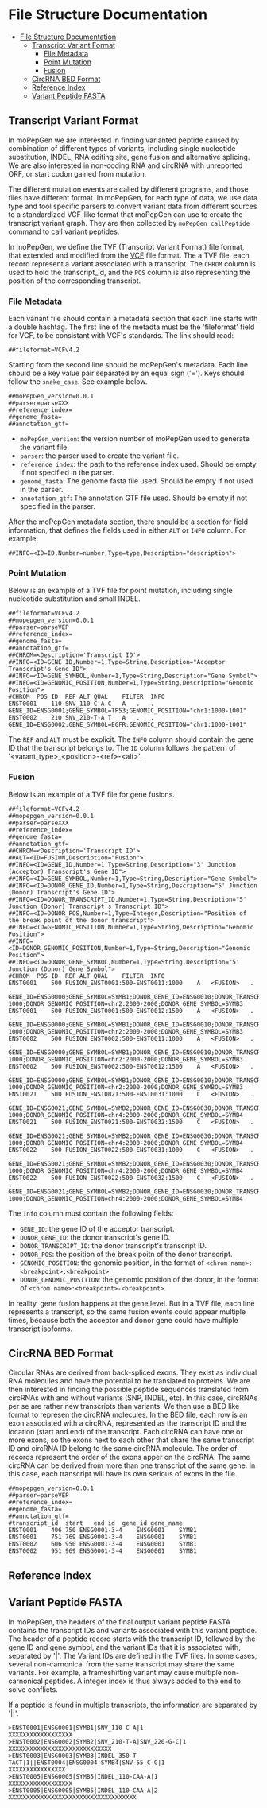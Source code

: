 # File Structure Documentation
  
- [File Structure Documentation](#file-structure-documentation)
  - [Transcript Variant Format](#transcript-variant-format)
    - [File Metadata](#file-metadata)
    - [Point Mutation](#point-mutation)
    - [Fusion](#fusion)
  - [CircRNA BED Format](#circrna-bed-format)
  - [Reference Index](#reference-index)
  - [Variant Peptide FASTA](#variant-peptide-fasta)


## Transcript Variant Format

In moPepGen we are interested in finding varianted peptide caused by combination of different types of variants, including single nucleotide substitution, INDEL, RNA editing site, gene fusion and alternative splicing. We are also interested in non-coding RNA and circRNA with unreported ORF, or start codon gained from mutation.

The different mutation events are called by different programs, and those files have different format. In moPepGen, for each type of data, we use data type and tool specific parsers to convert variant data from different sources to a standardized VCF-like format that moPepGen can use to create the transcript variant graph. They are then collected by `moPepGen callPeptide` command to call variant peptides.

In moPepGen, we define the TVF (Transcript Variant Format) file format, that extended and modified from the [VCF](https://samtools.github.io/hts-specs/VCFv4.2.pdf) file format. The a TVF file, each record represent a variant associated with a transcript. The `CHROM` column is used to hold the transcript_id, and the `POS` column is also representing the position of the corresponding transcript.

### File Metadata

Each variant file should contain a metadata section that each line starts with a double hashtag. The first line of the metadta must be the 'fileformat' field for VCF, to be consistant with VCF's standards. The link should read:

```
##fileformat=VCFv4.2
```

Starting from the second line should be moPepGen's metadata. Each line should be a key value pair separated by an equal sign ('='). Keys should follow the `snake_case`. See example below.

```
##moPepGen_version=0.0.1
##parser=parseXXX
##reference_index=
##genome_fasta=
##annotation_gtf=
```

+ `moPepGen_version`: the version number of moPepGen used to generate the variant file.
+ `parser`: the parser used to create the variant file.
+ `reference_index`: the path to the reference index used. Should be empty if not specified in the parser.
+ `genome_fasta`: The genome fasta file used. Should be empty if not used in the parser.
+ `annotation_gtf`: The annotation GTF file used. Should be empty if not specified in the parser.

After the moPepGen metadata section, there should be a section for field information, that defines the fields used in either `ALT` or `INFO` column. For example:

```
##INFO=<ID=ID,Number=number,Type=type,Description="description">
```

### Point Mutation

Below is an example of a TVF file for point mutation, including single nucleotide substitution and small INDEL.

```
##fileformat=VCFv4.2
##mopepgen_version=0.0.1
##parser=parseVEP
##reference_index=
##genome_fasta=
##annotation_gtf=
##CHROM=<Description='Transcript ID'>
##INFO=<ID=GENE_ID,Number=1,Type=String,Description="Acceptor Transcript's Gene ID">
##INFO=<ID=GENE_SYMBOL,Number=1,Type=String,Description="Gene Symbol">
##INFO=<ID=GENOMIC_POSITION,Number=1,Type=String,Description="Genomic Position">
#CHROM  POS ID  REF ALT QUAL    FILTER  INFO
ENST0001    110 SNV_110-C-A C   A   .   .   GENE_ID=ENSG0001;GENE_SYMBOL=TP53;GENOMIC_POSITION="chr1:1000-1001"
ENST0002    210 SNV_210-T-A T   A   .   .   GENE_ID=ENSG0002;GENE_SYMBOL=EGFR;GENOMIC_POSITION="chr1:1000-1001"
```

The `REF` and `ALT` must be explicit. The `INFO` column should contain the gene ID that the transcript belongs to. The `ID` column follows the pattern of '\<varant_type>_\<position>-\<ref>-\<alt>'. 

### Fusion

Below is an example of a TVF file for gene fusions.

```
##fileformat=VCFv4.2
##mopepgen_version=0.0.1
##parser=parseXXX
##reference_index=
##genome_fasta=
##annotation_gtf=
##CHROM=<Description='Transcript ID'>
##ALT=<ID=FUSION,Description="Fusion">
##INFO=<ID=GENE_ID,Number=1,Type=String,Description="3' Junction (Acceptor) Transcript's Gene ID">
##INFO=<ID=GENE_SYMBOL,Number=1,Type=String,Description="Gene Symbol">
##INFO=<ID=DONOR_GENE_ID,Number=1,Type=String,Description="5' Junction (Donor) Transcript's Gene ID">
##INFO=<ID=DONOR_TRANSCRIPT_ID,Number=1,Type=String,Description="5' Junction (Donor) Transcript's Transcript ID">
##INFO=<ID=DONOR_POS,Number=1,Type=Integer,Description="Position of the break point of the donor transcript">
##INFO=<ID=GENOMIC_POSITION,Number=1,Type=String,Description="Genomic Position">
##INFO=<ID=DONOR_GENOMIC_POSITION,Number=1,Type=String,Description="Genomic Position">
##INFO=<ID=DONOR_GENE_SYMBOL,Number=1,Type=String,Description="5' Junction (Donor) Gene Symbol">
#CHROM  POS ID  REF ALT QUAL    FILTER  INFO
ENST0001    500 FUSION_ENST0001:500-ENST0011:1000    A   <FUSION>   .   .   GENE_ID=ENSG0000;GENE_SYMBOL=SYMB1;DONOR_GENE_ID=ENSG0010;DONOR_TRANSCRIPT_ID=ENST0011;DONOR_POS=1000;GENOMIC_POSITION=chr1:1000-1000;DONOR_GENOMIC_POSITION=chr2:2000-2000;DONOR_GENE_SYMBOL=SYMB3
ENST0001    500 FUSION_ENST0001:500-ENST0012:1500    A   <FUSION>   .   .   GENE_ID=ENSG0000;GENE_SYMBOL=SYMB1;DONOR_GENE_ID=ENSG0010;DONOR_TRANSCRIPT_ID=ENST0012;DONOR_POS=1500;GENOMIC_POSITION=chr1:1000-1000;DONOR_GENOMIC_POSITION=chr2:2000-2000;DONOR_GENE_SYMBOL=SYMB3
ENST0002    500 FUSION_ENST0002:500-ENST0011:1000    A   <FUSION>   .   .   GENE_ID=ENSG0000;GENE_SYMBOL=SYMB1;DONOR_GENE_ID=ENSG0010;DONOR_TRANSCRIPT_ID=ENST0011;DONOR_POS=1000;GENOMIC_POSITION=chr1:1000-1000;DONOR_GENOMIC_POSITION=chr2:2000-2000;DONOR_GENE_SYMBOL=SYMB3
ENST0002    500 FUSION_ENST0002:500-ENST0012:1500    A   <FUSION>   .   .   GENE_ID=ENSG0000;GENE_SYMBOL=SYMB1;DONOR_GENE_ID=ENSG0010;DONOR_TRANSCRIPT_ID=ENST0012;DONOR_POS=1500;GENOMIC_POSITION=chr1:1000-1000;DONOR_GENOMIC_POSITION=chr2:2000-2000;DONOR_GENE_SYMBOL=SYMB3
ENST0021    500 FUSION_ENST0021:500-ENST0031:1000    C   <FUSION>   .   .   GENE_ID=ENSG0021;GENE_SYMBOL=SYMB2;DONOR_GENE_ID=ENSG0030;DONOR_TRANSCRIPT_ID=ENST0031;DONOR_POS=1000;GENOMIC_POSITION=chr3:1000-1000;DONOR_GENOMIC_POSITION=chr4:2000-2000;DONOR_GENE_SYMBOL=SYMB4
ENST0021    500 FUSION_ENST0021:500-ENST0032:1500    C   <FUSION>   .   .   GENE_ID=ENSG0021;GENE_SYMBOL=SYMB2;DONOR_GENE_ID=ENSG0030;DONOR_TRANSCRIPT_ID=ENST0032;DONOR_POS=1500;GENOMIC_POSITION=chr3:1000-1000;DONOR_GENOMIC_POSITION=chr4:2000-2000;DONOR_GENE_SYMBOL=SYMB4
ENST0022    500 FUSION_ENST0022:500-ENST0031:1000    C   <FUSION>   .   .   GENE_ID=ENSG0021;GENE_SYMBOL=SYMB2;DONOR_GENE_ID=ENSG0030;DONOR_TRANSCRIPT_ID=ENST0031;DONOR_POS=1000;GENOMIC_POSITION=chr3:1000-1000;DONOR_GENOMIC_POSITION=chr4:2000-2000;DONOR_GENE_SYMBOL=SYMB4
ENST0022    500 FUSION_ENST0022:500-ENST0032:1500    C   <FUSION>   .   .   GENE_ID=ENSG0021;GENE_SYMBOL=SYMB2;DONOR_GENE_ID=ENSG0030;DONOR_TRANSCRIPT_ID=ENST0032;DONOR_POS=1500;GENOMIC_POSITION=chr3:1000-1000;DONOR_GENOMIC_POSITION=chr4:2000-2000;DONOR_GENE_SYMBOL=SYMB4
```

The `Info` column must contain the following fields:
+ `GENE_ID`: the gene ID of the acceptor transcript.
+ `DONOR_GENE_ID`: the donor transcript's gene ID.
+ `DONOR_TRANSCRIPT_ID`: the donor transcript's transcript ID.
+ `DONOR_POS`: the position of the break poitn of the donor transcript. 
+ `GENOMIC_POSITION`: the genomic position, in the format of `<chrom name>:<breakpoint>:<breakpoint>`.
+ `DONOR_GENOMIC_POSITION`: the genomic position of the donor, in the format of `<chrom name>:<breakpoint>-<breakpoint>`.

In reality, gene fusion happens at the gene level. But in a TVF file, each line represents a transcript, so the same fusion events could appear multiple times, because both the acceptor and donor gene could have multiple transcript isoforms.

## CircRNA BED Format

Circular RNAs are derived from back-spliced exons. They exist as individual RNA molecules and have the potential to be translated to proteins. We are then interested in finding the possible peptide sequences translated from circRNAs with and without variants (SNP, INDEL, etc). In this case, circRNAs per se are rather new transcripts than variants. We then use a BED like format to represen the circRNA molecules. In the BED file, each row is an exon associated with a circRNA, represented as the transcript ID and the location (start and end) of the transcript. Each circRNA can have one or more exons, so the exons next to each other that share the same transcript ID and circRNA ID belong to the same circRNA molecule. The order of records represent the order of the exons apper on the circRNA. The same circRNA can be derived from more than one transcript of the same gene. In this case, each transcript will have its own serious of exons in the file.

```
##mopepgen_version=0.0.1
##parser=parseVEP
##reference_index=
##genome_fasta=
##annotation_gtf=
#transcript_id	start	end	id	gene_id	gene_name	
ENST0001	406	750	ENSG0001-3-4	ENSG0001	SYMB1
ENST0001	751	769	ENSG0001-3-4	ENSG0001	SYMB1
ENST0002	606	950	ENSG0001-3-4	ENSG0001	SYMB1	
ENST0002	951	969	ENSG0001-3-4	ENSG0001	SYMB1
```

## Reference Index


## Variant Peptide FASTA

In moPepGen, the headers of the final output variant peptide FASTA contains the transcript IDs and variants associated with this variant peptide. The header of a peptide record starts with the transcript ID, followed by the gene ID and gene symbol, and the variant IDs that it is associated with, separated by '|'. The Variant IDs are defined in the TVF files. In some cases, several non-carnonical from the same transcript may share the same variants. For example, a frameshifting variant may cause multiple non-carnonical peptides. A integer index is thus always added to the end to solve conflicts.

If a peptide is found in multiple transcripts, the information are separated by '||'.

```
>ENST0001|ENSG0001|SYMB1|SNV_110-C-A|1
XXXXXXXXXXXXXXXXXX
>ENST0002|ENSG0002|SYMB2|SNV_210-T-A|SNV_220-G-C|1
XXXXXXXXXXXXXXXXXXXXXXXXXXXXX
>ENST0003|ENSG0003|SYMB3|INDEL_350-T-TACT|1||ENST0004|ENSG0004|SYMB4|SNV-55-C-G|1
XXXXXXXXXXXXXXXX
>ENST0005|ENSG0005|SYMB5|INDEL_110-CAA-A|1
XXXXXXXXXXXXXXXXXX
>ENST0005|ENSG0005|SYMB5|INDEL_110-CAA-A|2
XXXXXXXXXXXXXXXXXXXXXXXXXXXXXXXXXXXX
```
